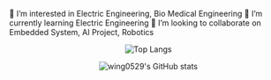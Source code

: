👀 I’m interested in Electric Engineering, Bio Medical Engineering
🌱 I’m currently learning Electric Engineering
💞️ I’m looking to collaborate on Embedded System, AI Project, Robotics
<!---
wing0529/wing0529 is a ✨ special ✨ repository because its `README.md` (this file) appears on your GitHub profile.
You can click the Preview link to take a look at your changes.
--->
<div align="center">

![Top Langs](https://github-readme-stats.vercel.app/api/top-langs/?username=wing0529&layout=compact&theme=dracula)

![wing0529's GitHub stats](https://github-readme-stats.vercel.app/api?username=wing0529&hide=stars,issues&count_private=true&show_icons=true&theme=dracula) 
</div>
